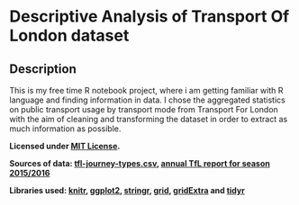 # Descriptive Analysis of Transport Of London dataset

## Description

This is my free time R notebook project, where i am getting familiar with R language and finding information in data. I chose the aggregated statistics on public transport usage by transport mode from Transport For London with the aim of cleaning and transforming  the dataset in order to extract as much information as possible. 

**Licensed under [MIT License](https://opensource.org/licenses/MIT).**

**Sources of data: [tfl-journey-types.csv](https://files.datapress.com/london/dataset/public-transport-journeys-type-transport/2018-04-04T10:37:19.81/tfl-journeys-type.csv), [annual TfL report for season 2015/2016](http://content.tfl.gov.uk/tfl-annual-report-2015-16.pdf)**

**Libraries used: [knitr](https://yihui.name/knitr/), [ggplot2](https://ggplot2.tidyverse.org/), [stringr](https://stringr.tidyverse.org/index.html), [grid](https://www.rdocumentation.org/packages/grid/versions/3.5.1), [gridExtra](https://www.rdocumentation.org/packages/gridExtra/versions/2.3) and [tidyr](https://tidyr.tidyverse.org/)**

